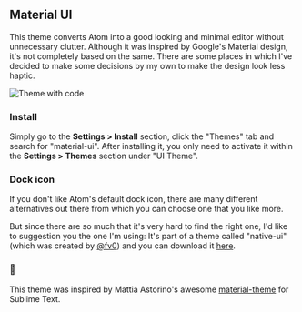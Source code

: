## Material UI

This theme converts Atom into a good looking and minimal editor without unnecessary clutter. Although it was inspired by Google's Material design, it's not completely based on the same. There are some places in which I've decided to make some decisions by my own to make the design look less haptic.

![Theme with code](https://raw.githubusercontent.com/leo/material-ui/screenshots/with-code.png)

### Install

Simply go to the __Settings > Install__ section, click the "Themes" tab and search for "material-ui". After installing it, you only need to activate it within the __Settings > Themes__ section under "UI Theme".

### Dock icon

If you don't like Atom's default dock icon, there are many different alternatives out there from which you can choose one that you like more.

But since there are so much that it's very hard to find the right one, I'd like to suggestion you the one I'm using: It's part of a theme called "native-ui" (which was created by [@fv0][1]) and you can download it [here][2].

### :crown:

This theme was inspired by Mattia Astorino's awesome [material-theme][3] for Sublime Text.

[1]: https://github.com/fv0
[2]: https://github.com/fv0/native-ui/raw/master/Atom.icns
[3]: https://github.com/equinusocio/material-theme

